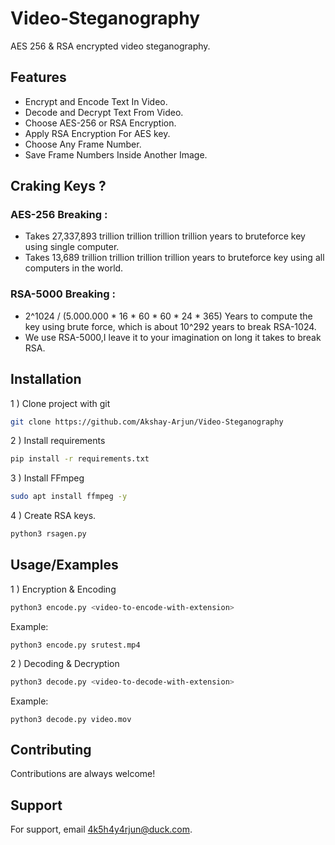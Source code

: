 
# Video-Steganography

AES 256 & RSA encrypted video steganography.



## Features
 
- Encrypt and Encode Text In Video.
- Decode and Decrypt Text From Video.
- Choose AES-256 or RSA Encryption.
- Apply RSA Encryption For AES key.
- Choose Any Frame Number.
- Save Frame Numbers Inside Another Image.


## Craking Keys ?

### AES-256 Breaking :  
- Takes 27,337,893 trillion trillion trillion trillion years to bruteforce key using single computer.
- Takes 13,689 trillion trillion trillion trillion years to bruteforce key using all computers in the world.
### RSA-5000 Breaking :
- 2^1024 / (5.000.000 * 16 * 60 * 60 * 24 * 365) Years to compute the key using brute force, which is about 10^292 years to break RSA-1024.
- We use RSA-5000,I leave it to your imagination on long it takes to break RSA.
## Installation

1 ) Clone project with git

```bash
git clone https://github.com/Akshay-Arjun/Video-Steganography
```
2 ) Install requirements 
```bash
pip install -r requirements.txt
```
3 ) Install FFmpeg
```bash
sudo apt install ffmpeg -y
```
4 ) Create RSA keys.
```bash
python3 rsagen.py
```


## Usage/Examples
1 ) Encryption & Encoding
```bash
python3 encode.py <video-to-encode-with-extension>
```
  Example: 
  ```
  python3 encode.py srutest.mp4
  ```

2 ) Decoding & Decryption
```bash
python3 decode.py <video-to-decode-with-extension>
```
  Example: 
  ```
  python3 decode.py video.mov
  ```

## Contributing

Contributions are always welcome!


## Support

For support, email 4k5h4y4rjun@duck.com.

